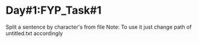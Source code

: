 # Day#1:FYP_Task#1
Split  a sentence by character's from file
Note:
To use it just change path of untitled.txt accordingly
